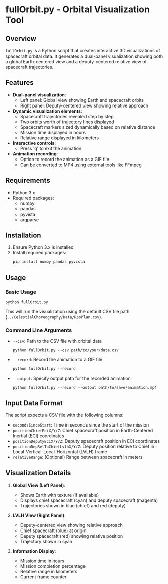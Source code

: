# fullOrbit.py - Orbital Visualization Tool

## Overview
`fullOrbit.py` is a Python script that creates interactive 3D visualizations of spacecraft orbital data. It generates a dual-panel visualization showing both a global Earth-centered view and a deputy-centered relative view of spacecraft trajectories.

## Features
- **Dual-panel visualization**:
  - Left panel: Global view showing Earth and spacecraft orbits
  - Right panel: Deputy-centered view showing relative approach
- **Dynamic visualization elements**:
  - Spacecraft trajectories revealed step by step
  - Two orbits worth of trajectory lines displayed
  - Spacecraft markers sized dynamically based on relative distance
  - Mission time displayed in hours
  - Relative range displayed in kilometers
- **Interactive controls**:
  - Press 'q' to exit the animation
- **Animation recording**:
  - Option to record the animation as a GIF file
  - Can be converted to MP4 using external tools like FFmpeg

## Requirements
- Python 3.x
- Required packages:
  - numpy
  - pandas
  - pyvista
  - argparse

## Installation
1. Ensure Python 3.x is installed
2. Install required packages:
   ```
   pip install numpy pandas pyvista
   ```

## Usage
### Basic Usage
```
python fullOrbit.py
```
This will run the visualization using the default CSV file path (`../CelestialChoreography/Data/RpoPlan.csv`).

### Command Line Arguments
- `--csv`: Path to the CSV file with orbital data
  ```
  python fullOrbit.py --csv path/to/your/data.csv
  ```

- `--record`: Record the animation to a GIF file
  ```
  python fullOrbit.py --record
  ```

- `--output`: Specify output path for the recorded animation
  ```
  python fullOrbit.py --record --output path/to/save/animation.mp4
  ```

## Input Data Format
The script expects a CSV file with the following columns:
- `secondsSinceStart`: Time in seconds since the start of the mission
- `positionChiefEciX/Y/Z`: Chief spacecraft position in Earth-Centered Inertial (ECI) coordinates
- `positionDeputyEciX/Y/Z`: Deputy spacecraft position in ECI coordinates
- `positionDepRelToChiefLvlhX/Y/Z`: Deputy position relative to Chief in Local-Vertical-Local-Horizontal (LVLH) frame
- `relativeRange`: (Optional) Range between spacecraft in meters

## Visualization Details
1. **Global View (Left Panel)**:
   - Shows Earth with texture (if available)
   - Displays chief spacecraft (cyan) and deputy spacecraft (magenta)
   - Trajectories shown in blue (chief) and red (deputy)

2. **LVLH View (Right Panel)**:
   - Deputy-centered view showing relative approach
   - Chief spacecraft (blue) at origin
   - Deputy spacecraft (red) showing relative position
   - Trajectory shown in cyan

3. **Information Display**:
   - Mission time in hours
   - Mission completion percentage
   - Relative range in kilometers
   - Current frame counter